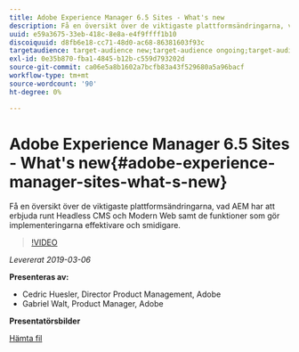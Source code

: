 ```yaml
---
title: Adobe Experience Manager 6.5 Sites - What's new
description: Få en översikt över de viktigaste plattformsändringarna, vad AEM har att erbjuda runt Headless CMS och Modern Web samt de funktioner som gör implementeringarna effektivare och smidigare.
uuid: e59a3675-33eb-418c-8e8a-e4f9ffff1b10
discoiquuid: d8fb6e18-cc71-48d0-ac68-86381603f93c
targetaudience: target-audience new;target-audience ongoing;target-audience upgrader
exl-id: 0e35b870-fba1-4845-b12b-c559d793202d
source-git-commit: ca06e5a8b1602a7bcfb83a43f529680a5a96bacf
workflow-type: tm+mt
source-wordcount: '90'
ht-degree: 0%

---
```


# Adobe Experience Manager 6.5 Sites - What&#39;s new{#adobe-experience-manager-sites-what-s-new}

Få en översikt över de viktigaste plattformsändringarna, vad AEM har att erbjuda runt Headless CMS och Modern Web samt de funktioner som gör implementeringarna effektivare och smidigare.

>[!VIDEO](https://video.tv.adobe.com/v/26368/?quality=9)

*Levererat 2019-03-06*

**Presenteras av:**

* Cedric Huesler, Director Product Management, Adobe
* Gabriel Walt, Product Manager, Adobe

**Presentatörsbilder**

[Hämta fil](assets/aem65-whatsnewgem-march6.pdf)
